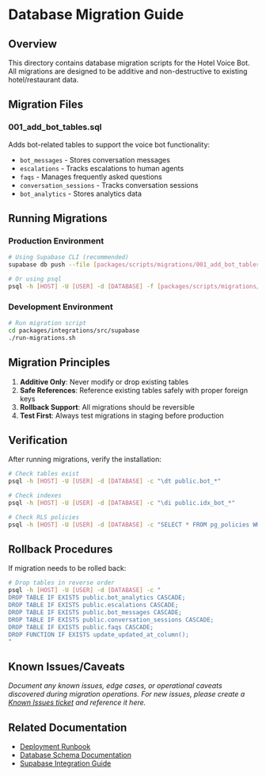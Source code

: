 # Database Migration Guide

<!-- Last Updated: 2025-07-17 -->

## Overview

This directory contains database migration scripts for the Hotel Voice Bot. All migrations are designed to be additive and non-destructive to existing hotel/restaurant data.

## Migration Files

### 001_add_bot_tables.sql
Adds bot-related tables to support the voice bot functionality:
- `bot_messages` - Stores conversation messages
- `escalations` - Tracks escalations to human agents
- `faqs` - Manages frequently asked questions
- `conversation_sessions` - Tracks conversation sessions
- `bot_analytics` - Stores analytics data

## Running Migrations

### Production Environment
```bash
# Using Supabase CLI (recommended)
supabase db push --file [packages/scripts/migrations/001_add_bot_tables.sql](./001_add_bot_tables.sql)

# Or using psql
psql -h [HOST] -U [USER] -d [DATABASE] -f [packages/scripts/migrations/001_add_bot_tables.sql](./001_add_bot_tables.sql)
```

### Development Environment
```bash
# Run migration script
cd packages/integrations/src/supabase
./run-migrations.sh
```

## Migration Principles

1. **Additive Only**: Never modify or drop existing tables
2. **Safe References**: Reference existing tables safely with proper foreign keys
3. **Rollback Support**: All migrations should be reversible
4. **Test First**: Always test migrations in staging before production

## Verification

After running migrations, verify the installation:

```bash
# Check tables exist
psql -h [HOST] -U [USER] -d [DATABASE] -c "\dt public.bot_*"

# Check indexes
psql -h [HOST] -U [USER] -d [DATABASE] -c "\di public.idx_bot_*"

# Check RLS policies
psql -h [HOST] -U [USER] -d [DATABASE] -c "SELECT * FROM pg_policies WHERE tablename LIKE 'bot_%';"
```

## Rollback Procedures

If migration needs to be rolled back:

```bash
# Drop tables in reverse order
psql -h [HOST] -U [USER] -d [DATABASE] -c "
DROP TABLE IF EXISTS public.bot_analytics CASCADE;
DROP TABLE IF EXISTS public.escalations CASCADE;
DROP TABLE IF EXISTS public.bot_messages CASCADE;
DROP TABLE IF EXISTS public.conversation_sessions CASCADE;
DROP TABLE IF EXISTS public.faqs CASCADE;
DROP FUNCTION IF EXISTS update_updated_at_column();
"
```

## Known Issues/Caveats

*Document any known issues, edge cases, or operational caveats discovered during migration operations. For new issues, please create a [Known Issues ticket](../../.github/ISSUE_TEMPLATE/known_issues.md) and reference it here.*

<!-- Example:
### Issue: Migration Fails on Supabase Free Tier with Large FAQ Dataset
- **Severity**: Medium
- **Workaround**: Split FAQ inserts into smaller batches
- **Reference**: [Known Issue #202](https://github.com/your-org/hotel-voice-bot/issues/202)
-->

## Related Documentation

- [Deployment Runbook](../../docs/runbooks/deployment.md)
- [Database Schema Documentation](../../docs/database-schema.md)
- [Supabase Integration Guide](../integrations/src/supabase/README.md)
